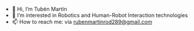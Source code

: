 - 👋 Hi, I’m Tubén Martín
- 👀 I’m interested in Robotics and Human-Robot Interaction technologies
- 📫 How to reach me: via rubenmartinrod289@gmail.com

<!---
Ruben-MR/Ruben-MR is a ✨ special ✨ repository because its `README.md` (this file) appears on your GitHub profile.
You can click the Preview link to take a look at your changes.
--->
